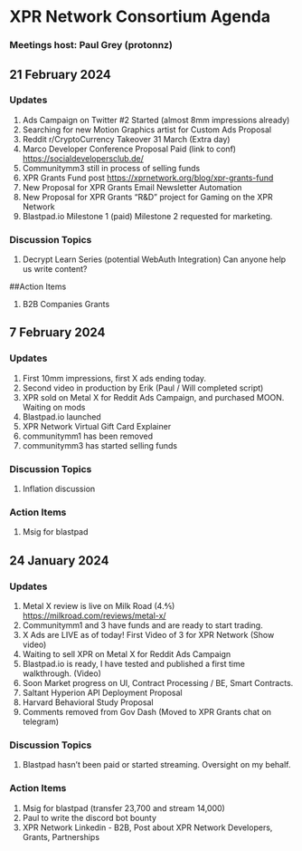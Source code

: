 # XPR Network Consortium Agenda

### Meetings host: Paul Grey (protonnz)

## 21 February 2024
### Updates
1. Ads Campaign on Twitter #2 Started (almost 8mm impressions already)
2. Searching for new Motion Graphics artist for Custom Ads Proposal
3. Reddit r/CryptoCurrency Takeover 31 March (Extra day)
4. Marco Developer Conference Proposal Paid (link to conf) https://socialdevelopersclub.de/
5. Communitymm3 still in process of selling funds
6. XPR Grants Fund post https://xprnetwork.org/blog/xpr-grants-fund
7. New Proposal for XPR Grants Email Newsletter Automation
8. New Proposal for XPR Grants “R&D” project for Gaming on the XPR Network
9. Blastpad.io Milestone 1 (paid)  Milestone 2 requested for marketing.

### Discussion Topics
1. Decrypt Learn Series (potential WebAuth Integration) Can anyone help us write content?

##Action Items
1. B2B Companies Grants


## 7 February 2024
### Updates
1. First 10mm impressions, first X ads ending today.
2. Second video in production by Erik (Paul / Will completed script)
3. XPR sold on Metal X for Reddit Ads Campaign, and purchased MOON. Waiting on mods
4. Blastpad.io launched
5. XPR Network Virtual Gift Card Explainer
6. communitymm1 has been removed
4. communitymm3 has started selling funds

### Discussion Topics
1. Inflation discussion

### Action Items
1. Msig for blastpad


## 24 January 2024
### Updates
1. Metal X review is live on Milk Road (4.⅘) https://milkroad.com/reviews/metal-x/
2. Communitymm1 and 3 have funds and are ready to start trading.
3. X Ads are LIVE as of today! First Video of 3 for XPR Network (Show video)
4. Waiting to sell XPR on Metal X for Reddit Ads Campaign
5. Blastpad.io is ready, I have tested and published a first time walkthrough. (Video)
6. Soon Market progress on UI, Contract Processing / BE, Smart Contracts.
7. Saltant Hyperion API Deployment Proposal
8. Harvard Behavioral Study Proposal
9. Comments removed from Gov Dash (Moved to XPR Grants chat on telegram)

### Discussion Topics
1. Blastpad hasn’t been paid or started streaming. Oversight on my behalf.

### Action Items
1. Msig for blastpad (transfer 23,700 and stream 14,000)
2. Paul to write the discord bot bounty
3. XPR Network Linkedin - B2B, Post about XPR Network Developers, Grants, Partnerships
